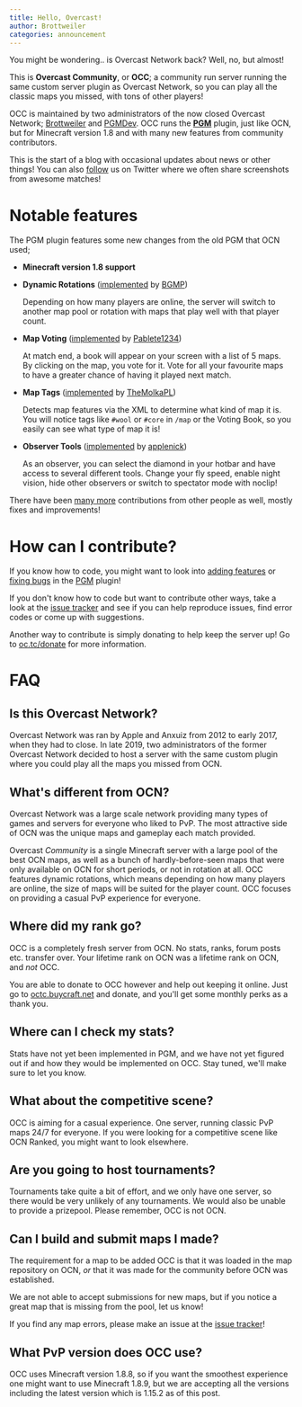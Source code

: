 ```yaml
---
title: Hello, Overcast!
author: Brottweiler
categories: announcement
---
```


You might be wondering.. is Overcast Network back? Well, no, but almost!

This is **Overcast Community**, or **OCC**; a community run server running the same custom server plugin as Overcast Network, so you can play all the classic maps you missed, with tons of other players!

OCC is maintained by two administrators of the now closed Overcast Network; [Brottweiler](https://github.com/Brottweiler) and [PGMDev](https://github.com/PGMDev). OCC runs the **[PGM](https://github.com/PGMDev/PGM)** plugin, just like OCN, but for Minecraft version 1.8 and with many new features from community contributors.

This is the start of a blog with occasional updates about news or other things! You can also [follow](https://twitter.com/OvercastPGM) us on Twitter where we often share screenshots from awesome matches!

# Notable features

The PGM plugin features some new changes from the old PGM that OCN used;

- **Minecraft version 1.8 support**
- **Dynamic Rotations** ([implemented](https://github.com/PGMDev/PGM/pull/114) by [BGMP](https://github.com/BGMP))

  Depending on how many players are online, the server will switch to another map pool or rotation with maps that play well with that player count.
- **Map Voting** ([implemented](https://github.com/PGMDev/PGM/pull/143) by [Pablete1234](https://github.com/Pablete1234))

  At match end, a book will appear on your screen with a list of 5 maps. By clicking on the map, you vote for it. Vote for all your favourite maps to have a greater chance of having it played next match.
- **Map Tags** ([implemented](https://github.com/PGMDev/PGM/pull/172) by [TheMolkaPL](https://github.com/TheMolkaPL))

  Detects map features via the XML to determine what kind of map it is. You will notice tags like `#wool` or `#core` in `/map` or the Voting Book, so you easily can see what type of map it is!
- **Observer Tools** ([implemented](https://github.com/PGMDev/PGM/pull/260) by [applenick](https://github.com/applenick))

  As an observer, you can select the diamond in your hotbar and have access to several different tools. Change your fly speed, enable night vision, hide other observers or switch to spectator mode with noclip! 

There have been [many more](https://github.com/PGMDev/PGM/graphs/contributors) contributions from other people as well, mostly fixes and improvements!

# How can I contribute?

If you know how to code, you might want to look into [adding features](https://github.com/PGMDev/PGM/issues?q=is%3Aopen+is%3Aissue+label%3Afeature) or [fixing bugs](https://github.com/PGMDev/PGM/issues?q=is%3Aopen+is%3Aissue+label%3Abug) in the [PGM](https://github.com/PGMDev/PGM) plugin!

If you don't know how to code but want to contribute other ways, take a look at the [issue tracker](https://github.com/PGMDev/PGM/issues) and see if you can help reproduce issues, find error codes or come up with suggestions.

Another way to contribute is simply donating to help keep the server up! Go to [oc.tc/donate](https://oc.tc/donate) for more information.

# FAQ

## Is this Overcast Network?

Overcast Network was ran by Apple and Anxuiz from 2012 to early 2017, when they had to close. In late 2019, two administrators of the former Overcast Network decided to host a server with the same custom plugin where you could play all the maps you missed from OCN.

## What's different from OCN?

Overcast Network was a large scale network providing many types of games and servers for everyone who liked to PvP. The most attractive side of OCN was the unique maps and gameplay each match provided.

Overcast *Community* is a single Minecraft server with a large pool of the best OCN maps, as well as a bunch of hardly-before-seen maps that were only available on OCN for short periods, or not in rotation at all. OCC features dynamic rotations, which means depending on how many players are online, the size of maps will be suited for the player count. OCC focuses on providing a casual PvP experience for everyone.

## Where did my rank go?

OCC is a completely fresh server from OCN. No stats, ranks, forum posts etc. transfer over. Your lifetime rank on OCN was a lifetime rank on OCN, and *not* OCC.

You are able to donate to OCC however and help out keeping it online. Just go to [octc.buycraft.net](https://octc.buycraft.net/) and donate, and you'll get some monthly perks as a thank you.

## Where can I check my stats?

Stats have not yet been implemented in PGM, and we have not yet figured out if and how they would be implemented on OCC. Stay tuned, we'll make sure to let you know.

## What about the competitive scene?

OCC is aiming for a casual experience. One server, running classic PvP maps 24/7 for everyone. If you were looking for a competitive scene like OCN Ranked, you might want to look elsewhere.

## Are you going to host tournaments?

Tournaments take quite a bit of effort, and we only have one server, so there would be very unlikely of any tournaments. We would also be unable to provide a prizepool. Please remember, OCC is not OCN.

## Can I build and submit maps I made?

The requirement for a map to be added OCC is that it was loaded in the map repository on OCN, *or* that it was made for the community before OCN was established.

We are not able to accept submissions for new maps, but if you notice a great map that is missing from the pool, let us know!

If you find any map errors, please make an issue at the [issue tracker](https://github.com/OvercastCommunity/maps/issues)!

## What PvP version does OCC use?

OCC uses Minecraft version 1.8.8, so if you want the smoothest experience one might want to use Minecraft 1.8.9, but we are accepting all the versions including the latest version which is 1.15.2 as of this post.
